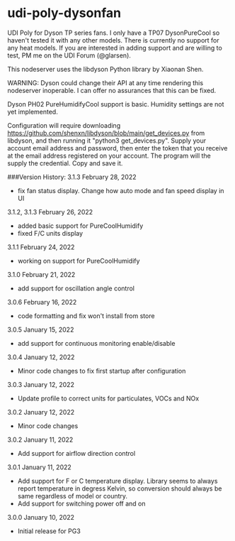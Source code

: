 # udi-poly-dysonfan
UDI Poly for Dyson TP series fans. I only have a TP07 DysonPureCool so haven't tested it with any other models.  There
is currently no support for any heat models.  If you are interested in adding support and are willing to test, PM me on 
the UDI Forum (@glarsen). 

This nodeserver uses the libdyson Python library by Xiaonan Shen. 

WARNING:  Dyson could change their API at any time 
rendering this nodeserver inoperable.  I can offer no assurances that this can be fixed.

Dyson PH02 PureHumidifyCool support is basic.  Humidity settings are not yet implemented.

Configuration will require downloading https://github.com/shenxn/libdyson/blob/main/get_devices.py from libdyson, and 
then running it "python3 get_devices.py".  Supply your account email address and password, then enter the token that you
receive at the email address registered on your account.  The program will the supply the credential.  Copy and save it.

###Version History:
3.1.3 February 28, 2022
- fix fan status display. Change how auto mode and fan speed display in UI

3.1.2, 3.1.3 February 26, 2022
- added basic support for PureCoolHumidify
- fixed F/C units display

3.1.1 February 24, 2022
- working on support for PureCoolHumidify

3.1.0 February 21, 2022
- add support for oscillation angle control

3.0.6 February 16, 2022
- code formatting and fix won't install from store

3.0.5 January 15, 2022
- add support for continuous monitoring enable/disable

3.0.4 January 12, 2022
- Minor code changes to fix first startup after configuration

3.0.3 January 12, 2022
- Update profile to correct units for particulates, VOCs and NOx

3.0.2 January 12, 2022
- Minor code changes

3.0.2 January 11, 2022
- Add support for airflow direction control

3.0.1 January 11, 2022
- Add support for F or C temperature display.  Library seems to always report temperature in degress Kelvin,
  so conversion should always be same regardless of model or country.
- Add support for switching power off and on

3.0.0 January 10, 2022
- Initial release for PG3